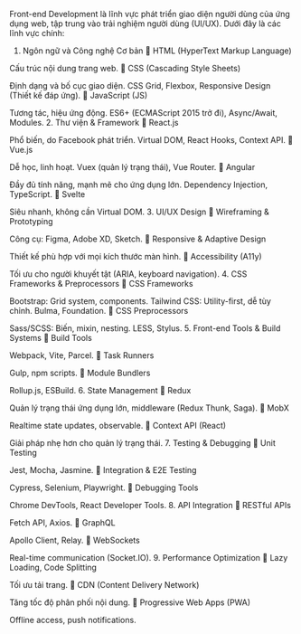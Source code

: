 Front-end Development là lĩnh vực phát triển giao diện người dùng của ứng dụng web, tập trung vào trải nghiệm người dùng (UI/UX). Dưới đây là các lĩnh vực chính:

1. Ngôn ngữ và Công nghệ Cơ bản
🔹 HTML (HyperText Markup Language)

Cấu trúc nội dung trang web.
🔹 CSS (Cascading Style Sheets)

Định dạng và bố cục giao diện.
CSS Grid, Flexbox, Responsive Design (Thiết kế đáp ứng).
🔹 JavaScript (JS)

Tương tác, hiệu ứng động.
ES6+ (ECMAScript 2015 trở đi), Async/Await, Modules.
2. Thư viện & Framework
🔹 React.js

Phổ biến, do Facebook phát triển.
Virtual DOM, React Hooks, Context API.
🔹 Vue.js

Dễ học, linh hoạt.
Vuex (quản lý trạng thái), Vue Router.
🔹 Angular

Đầy đủ tính năng, mạnh mẽ cho ứng dụng lớn.
Dependency Injection, TypeScript.
🔹 Svelte

Siêu nhanh, không cần Virtual DOM.
3. UI/UX Design
🔹 Wireframing & Prototyping

Công cụ: Figma, Adobe XD, Sketch.
🔹 Responsive & Adaptive Design

Thiết kế phù hợp với mọi kích thước màn hình.
🔹 Accessibility (A11y)

Tối ưu cho người khuyết tật (ARIA, keyboard navigation).
4. CSS Frameworks & Preprocessors
🔹 CSS Frameworks

Bootstrap: Grid system, components.
Tailwind CSS: Utility-first, dễ tùy chỉnh.
Bulma, Foundation.
🔹 CSS Preprocessors

Sass/SCSS: Biến, mixin, nesting.
LESS, Stylus.
5. Front-end Tools & Build Systems
🔹 Build Tools

Webpack, Vite, Parcel.
🔹 Task Runners

Gulp, npm scripts.
🔹 Module Bundlers

Rollup.js, ESBuild.
6. State Management
🔹 Redux

Quản lý trạng thái ứng dụng lớn, middleware (Redux Thunk, Saga).
🔹 MobX

Realtime state updates, observable.
🔹 Context API (React)

Giải pháp nhẹ hơn cho quản lý trạng thái.
7. Testing & Debugging
🔹 Unit Testing

Jest, Mocha, Jasmine.
🔹 Integration & E2E Testing

Cypress, Selenium, Playwright.
🔹 Debugging Tools

Chrome DevTools, React Developer Tools.
8. API Integration
🔹 RESTful APIs

Fetch API, Axios.
🔹 GraphQL

Apollo Client, Relay.
🔹 WebSockets

Real-time communication (Socket.IO).
9. Performance Optimization
🔹 Lazy Loading, Code Splitting

Tối ưu tải trang.
🔹 CDN (Content Delivery Network)

Tăng tốc độ phân phối nội dung.
🔹 Progressive Web Apps (PWA)

Offline access, push notifications.
